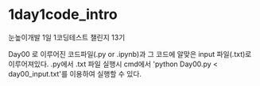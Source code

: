# 1day1code_intro

눈높이개발 1일 1코딩테스트 챌린지 13기

Day00 로 이루어진 코드파일(.py or .ipynb)과 그 코드에 알맞은 input 파일(.txt)로 이루어져있다.
.py에서 .txt 파일 실행시 cmd에서 'python Day00.py < day00_input.txt'를 이용하여 실행할 수 있다.
